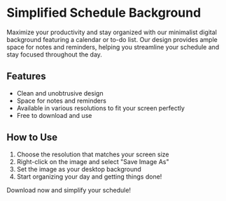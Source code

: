 <!--font:Poppins-->

# Simplified Schedule Background

Maximize your productivity and stay organized with our minimalist digital background featuring a calendar or to-do list. Our design provides ample space for notes and reminders, helping you streamline your schedule and stay focused throughout the day.

## Features
- Clean and unobtrusive design
- Space for notes and reminders
- Available in various resolutions to fit your screen perfectly
- Free to download and use

## How to Use
1. Choose the resolution that matches your screen size
2. Right-click on the image and select "Save Image As"
3. Set the image as your desktop background
4. Start organizing your day and getting things done!

Download now and simplify your schedule!

<!--

Write me markdown content of website with wallpaper:

"A wallpaper with a simple graphic of a digital calendar or to-do list, with space for notes and reminders."

The header of the page should not be copy of the text but rather a real content of the website which is using this wallpaper.


---


# Productivity Wallpaper

Boost your productivity with our simple yet effective wallpaper featuring a digital calendar or to-do list. Keep track of your tasks, appointments, and reminders all in one place.

## Features
- Clean and minimal design
- Space for notes and reminders
- Available in various resolutions to fit your screen perfectly
- Free to download and use

## How to Use
1. Choose the resolution that matches your screen size
2. Right-click on the image and select "Save Image As"
3. Set the image as your desktop wallpaper
4. Start organizing your day and getting things done!

Download now and start taking control of your schedule!


---


Heading should not include word "wallpaper". The website should not be about the wallpaper itself, wallpaper is just a related background, rewrite whole content.


---


# Simplify Your Productivity with a Digital Calendar or To-Do List Background

Stay on top of your tasks and appointments with our minimalist digital calendar or to-do list background. Our simple yet effective design provides ample space for notes and reminders, helping you stay organized and productive throughout the day.

## Features
- Clean and unobtrusive design
- Space for notes and reminders
- Available in various resolutions to fit your screen perfectly
- Free to download and use

## How to Use
1. Choose the resolution that matches your screen size
2. Right-click on the image and select "Save Image As"
3. Set the image as your desktop background
4. Start organizing your day and getting things done!

Download now and simplify your productivity!


---


Heading is too long, rewrite whole content.


---


# Boost Your Productivity with a Simple Digital Background

Stay organized and on top of your schedule with our minimalist digital background featuring a calendar or to-do list. Our design provides ample space for notes and reminders, helping you stay focused and productive throughout the day.

## Features
- Clean and unobtrusive design
- Space for notes and reminders
- Available in various resolutions to fit your screen perfectly
- Free to download and use

## How to Use
1. Choose the resolution that matches your screen size
2. Right-click on the image and select "Save Image As"
3. Set the image as your desktop background
4. Start organizing your day and getting things done!

Download now and simplify your productivity!


---


Heading is too long, rewrite whole content.


---


# Simplify Your Schedule with a Minimalist Digital Background

Maximize your productivity and stay organized with our minimalist digital background featuring a calendar or to-do list. Our design provides ample space for notes and reminders, helping you streamline your schedule and stay focused throughout the day.

## Features
- Clean and unobtrusive design
- Space for notes and reminders
- Available in various resolutions to fit your screen perfectly
- Free to download and use

## How to Use
1. Choose the resolution that matches your screen size
2. Right-click on the image and select "Save Image As"
3. Set the image as your desktop background
4. Start organizing your day and getting things done!

Download now and simplify your schedule!


---


Write me a Google font which is best fitting for the website.

Pick from the list:
- Alegreya
- Playfair Display
- Futura
- IBM Plex Sans
- Roboto
- Lobster
- Inter
- Orbitron
- Great Vibes
- Raleway
- Dancing Script
- Open Sans
- Lato
- Exo 2
- Poppins
- Barlow Condensed
- Montserrat


Write just the font name nothing else.


---


Poppins

-->
